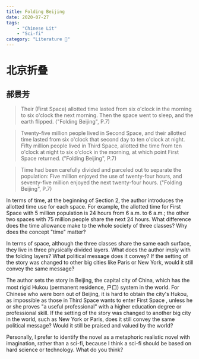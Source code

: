 ```yaml
---
title: Folding Beijing
date: 2020-07-27
tags: 
    - "Chinese Lit"
    - "Sci-fi"
category: "Literature 📖"
---
```


# 北京折叠

## 郝景芳

> Their (First Space) allotted time lasted from six o'clock in the morning to six o'clock the next morning. Then the space went to sleep, and the earth flipped. ("Folding Beijing", P.7)

> Twenty-five million people lived in Second Space, and their allotted time lasted from six o'clock that second day to ten o'clock at night. Fifty million people lived in Third Space, allotted the time from ten o'clock at night to six o'clock in the morning, at which point First Space returned. ("Folding Beijing", P.7)

> Time had been carefully divided and parceled out to separate the population: Five million enjoyed the use of twenty-four hours, and seventy-five million enjoyed the next twenty-four hours. ("Folding Beijing", P.7)

In terms of time, at the beginning of Section 2, the author introduces the allotted time use for each space. For example, the allotted time for First Space with 5 million population is 24 hours from 6 a.m. to 6 a.m.; the other two spaces with 75 million people share the next 24 hours. What difference does the time allowance make to the whole society of three classes? Why does the concept "time" matter?

In terms of space, although the three classes share the same each surface, they live in three physically divided layers. What does the author imply with the folding layers? What political message does it convey? If the setting of the story was changed to other big cities like Paris or New York, would it still convey the same message?

The author sets the story in Beijing, the capital city of China, which has the most rigid Hukou (permanent residence, 户口) system in the world. For Chinese who were born out of Beijing, it is hard to obtain the city's Hukou, as impossible as those in Third Space wants to enter First Space , unless he or she proves "a useful professional" with a higher education degree or professional skill. If the setting of the story was changed to another big city in the world, such as New York or Paris, does it still convey the same political message? Would it still be praised and valued by the world? 

Personally, I prefer to identify the novel as a metaphoric realistic novel with imagination, rather than a sci-fi, because I think a sci-fi should be based on hard science or technology. What do you think? 
